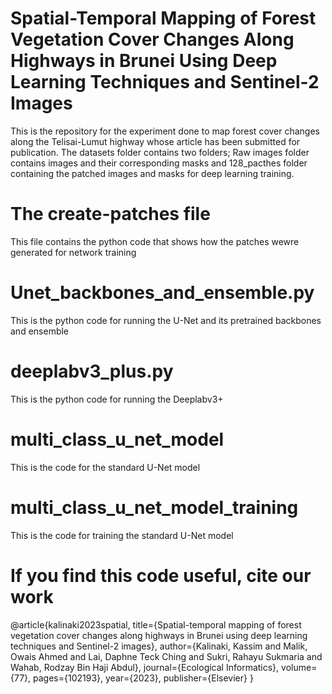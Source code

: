 # Spatial-Temporal Mapping of Forest Vegetation Cover Changes Along Highways in Brunei Using Deep Learning Techniques and Sentinel-2 Images  
This is the repository for the experiment done to map forest cover changes along the Telisai-Lumut highway whose article has been submitted for publication.
The datasets folder contains two folders; Raw images folder contains images and their corresponding masks and 128_pacthes folder containing the patched images and masks for deep learning training.
# The create-patches file
This file contains the python code that shows how the patches wewre generated for network training
# Unet_backbones_and_ensemble.py
This is the python code for running the U-Net and its pretrained backbones and ensemble
# deeplabv3_plus.py
This is the python code for running the Deeplabv3+
# multi_class_u_net_model
This is the code for the standard U-Net model
# multi_class_u_net_model_training
This is the code for training the standard U-Net model
# If you find this code useful, cite our work

@article{kalinaki2023spatial,
  title={Spatial-temporal mapping of forest vegetation cover changes along highways in Brunei using deep learning techniques and Sentinel-2 images},
  author={Kalinaki, Kassim and Malik, Owais Ahmed and Lai, Daphne Teck Ching and Sukri, Rahayu Sukmaria and Wahab, Rodzay Bin Haji Abdul},
  journal={Ecological Informatics},
  volume={77},
  pages={102193},
  year={2023},
  publisher={Elsevier}
}

